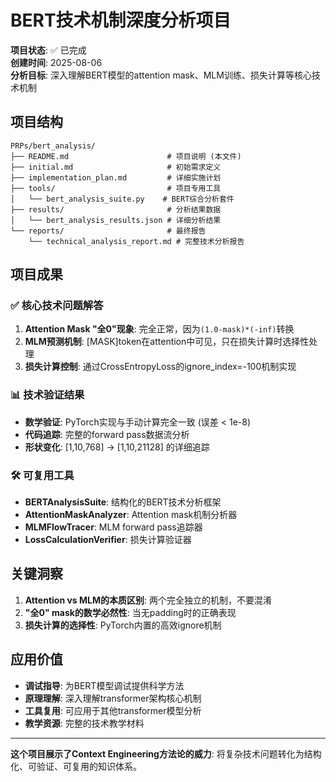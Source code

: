 # BERT技术机制深度分析项目

**项目状态**: ✅ 已完成  
**创建时间**: 2025-08-06  
**分析目标**: 深入理解BERT模型的attention mask、MLM训练、损失计算等核心技术机制

## 项目结构

```
PRPs/bert_analysis/
├── README.md                      # 项目说明 (本文件)
├── initial.md                     # 初始需求定义
├── implementation_plan.md         # 详细实施计划
├── tools/                         # 项目专用工具
│   └── bert_analysis_suite.py    # BERT综合分析套件
├── results/                       # 分析结果数据
│   └── bert_analysis_results.json # 详细分析结果
└── reports/                       # 最终报告
    └── technical_analysis_report.md # 完整技术分析报告
```

## 项目成果

### ✅ 核心技术问题解答
1. **Attention Mask "全0"现象**: 完全正常，因为`(1.0-mask)*(-inf)`转换
2. **MLM预测机制**: [MASK]token在attention中可见，只在损失计算时选择性处理  
3. **损失计算控制**: 通过CrossEntropyLoss的ignore_index=-100机制实现

### 📊 技术验证结果
- **数学验证**: PyTorch实现与手动计算完全一致 (误差 < 1e-8)
- **代码追踪**: 完整的forward pass数据流分析
- **形状变化**: [1,10,768] → [1,10,21128] 的详细追踪

### 🛠️ 可复用工具
- **BERTAnalysisSuite**: 结构化的BERT技术分析框架
- **AttentionMaskAnalyzer**: Attention mask机制分析器
- **MLMFlowTracer**: MLM forward pass追踪器
- **LossCalculationVerifier**: 损失计算验证器

## 关键洞察

1. **Attention vs MLM的本质区别**: 两个完全独立的机制，不要混淆
2. **"全0" mask的数学必然性**: 当无padding时的正确表现
3. **损失计算的选择性**: PyTorch内置的高效ignore机制

## 应用价值

- **调试指导**: 为BERT模型调试提供科学方法
- **原理理解**: 深入理解transformer架构核心机制  
- **工具复用**: 可应用于其他transformer模型分析
- **教学资源**: 完整的技术教学材料

---

**这个项目展示了Context Engineering方法论的威力**: 将复杂技术问题转化为结构化、可验证、可复用的知识体系。